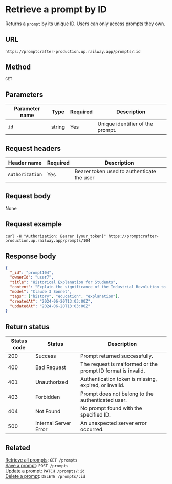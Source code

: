 # Retrieve a prompt by ID

Returns a [`prompt`](../resources/prompt.md) by its unique ID. Users can only access prompts they own.

## URL

```text
https://promptcrafter-production.up.railway.app/prompts/:id
```

## Method

`GET`

## Parameters

| Parameter name | Type   | Required | Description                       |
|----------------|--------|----------|-----------------------------------|
| `id`           | string | Yes      | Unique identifier of the prompt. |

## Request headers

| Header name     | Required | Description                                |
|-----------------|----------|--------------------------------------------|
| `Authorization` | Yes      | Bearer token used to authenticate the user |

## Request body

None

## Request example

```shell
curl -H "Authorization: Bearer {your_token}" https://promptcrafter-production.up.railway.app/prompts/104
```

## Response body

```json
{
  "_id": "prompt104",
  "ownerId": "user7",
  "title": "Historical Explanation for Students",
  "content": "Explain the significance of the Industrial Revolution to high school students using clear, accessible language. Include at least two key inventions and describe how these changes affected daily life in Europe and America.",
  "model": "Claude 3 Sonnet",
  "tags": ["history", "education", "explanation"],
  "createdAt": "2024-06-20T13:03:00Z",
  "updatedAt": "2024-06-20T13:03:00Z"
}
```

## Return status

| Status code | Status                 | Description                                           |
|-------------|------------------------|-------------------------------------------------------|
| 200         | Success                | Prompt returned successfully.                         |
| 400         | Bad Request            | The request is malformed or the prompt ID format is invalid. |
| 401         | Unauthorized           | Authentication token is missing, expired, or invalid. |
| 403         | Forbidden              | Prompt does not belong to the authenticated user.     |
| 404         | Not Found              | No prompt found with the specified ID.                |
| 500         | Internal Server Error  | An unexpected server error occurred.                  |

## Related

[Retrieve all prompts](get-prompts.md): `GET /prompts`  
[Save a prompt](post-prompts.md): `POST /prompts`  
[Update a prompt](patch-prompts-id.md): `PATCH /prompts/:id`  
[Delete a prompt](delete-prompts-id.md): `DELETE /prompts/:id`

